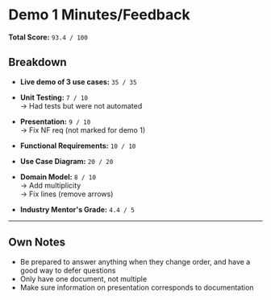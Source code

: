 # Demo 1 Minutes/Feedback

**Total Score:** `93.4 / 100`

## Breakdown

- **Live demo of 3 use cases:** `35 / 35`

- **Unit Testing:** `7 / 10`  
  -> Had tests but were not automated

- **Presentation:** `9 / 10`  
  -> Fix NF req (not marked for demo 1)

- **Functional Requirements:** `10 / 10`

- **Use Case Diagram:** `20 / 20`

- **Domain Model:** `8 / 10`  
  -> Add multiplicity  
  -> Fix lines (remove arrows)

- **Industry Mentor's Grade:** `4.4 / 5`

---

## Own Notes

- Be prepared to answer anything when they change order, and have a good way to defer questions  
- Only have one document, not multiple  
- Make sure information on presentation corresponds to documentation
